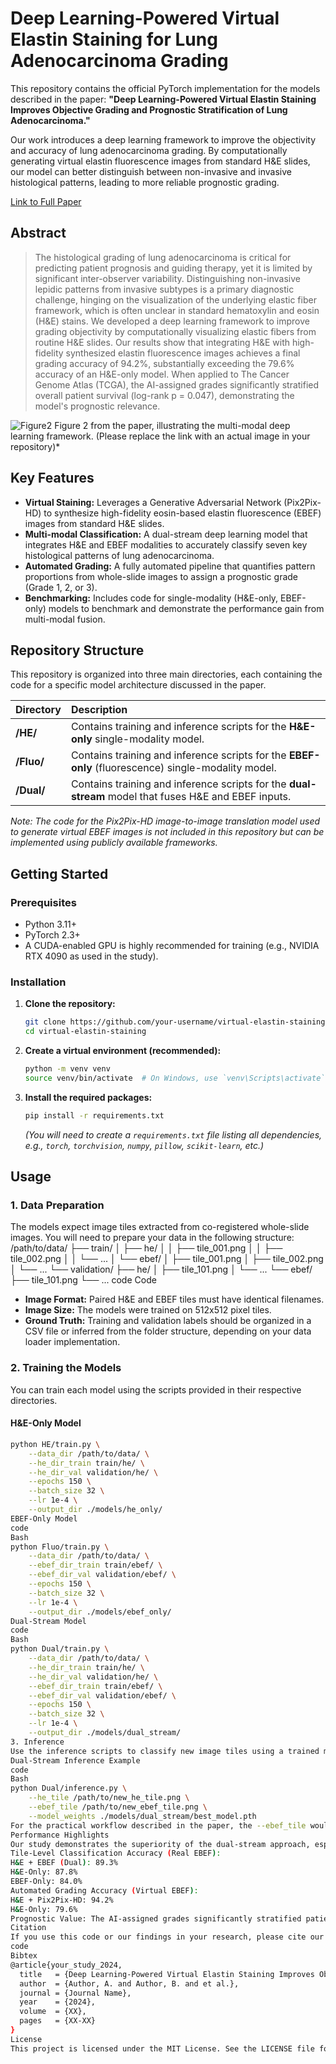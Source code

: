 # Deep Learning-Powered Virtual Elastin Staining for Lung Adenocarcinoma Grading

This repository contains the official PyTorch implementation for the models described in the paper: **"Deep Learning-Powered Virtual Elastin Staining Improves Objective Grading and Prognostic Stratification of Lung Adenocarcinoma."**

Our work introduces a deep learning framework to improve the objectivity and accuracy of lung adenocarcinoma grading. By computationally generating virtual elastin fluorescence images from standard H&E slides, our model can better distinguish between non-invasive and invasive histological patterns, leading to more reliable prognostic grading.

[Link to Full Paper](#) <!-- Add a link to your publication here -->

## Abstract

> The histological grading of lung adenocarcinoma is critical for predicting patient prognosis and guiding therapy, yet it is limited by significant inter-observer variability. Distinguishing non-invasive lepidic patterns from invasive subtypes is a primary diagnostic challenge, hinging on the visualization of the underlying elastic fiber framework, which is often unclear in standard hematoxylin and eosin (H&E) stains. We developed a deep learning framework to improve grading objectivity by computationally visualizing elastic fibers from routine H&E slides. Our results show that integrating H&E with high-fidelity synthesized elastin fluorescence images achieves a final grading accuracy of 94.2%, substantially exceeding the 79.6% accuracy of an H&E-only model. When applied to The Cancer Genome Atlas (TCGA), the AI-assigned grades significantly stratified overall patient survival (log-rank p = 0.047), demonstrating the model's prognostic relevance.

![Figure2](https://github.com/user-attachments/assets/407467e7-cef2-42c8-aea8-398c8b268b82)
Figure 2 from the paper, illustrating the multi-modal deep learning framework. (Please replace the link with an actual image in your repository)*

## Key Features

- **Virtual Staining:** Leverages a Generative Adversarial Network (Pix2Pix-HD) to synthesize high-fidelity eosin-based elastin fluorescence (EBEF) images from standard H&E slides.
- **Multi-modal Classification:** A dual-stream deep learning model that integrates H&E and EBEF modalities to accurately classify seven key histological patterns of lung adenocarcinoma.
- **Automated Grading:** A fully automated pipeline that quantifies pattern proportions from whole-slide images to assign a prognostic grade (Grade 1, 2, or 3).
- **Benchmarking:** Includes code for single-modality (H&E-only, EBEF-only) models to benchmark and demonstrate the performance gain from multi-modal fusion.

## Repository Structure

This repository is organized into three main directories, each containing the code for a specific model architecture discussed in the paper.

| Directory | Description                                                                                             |
| :-------- | :------------------------------------------------------------------------------------------------------ |
| **/HE/**  | Contains training and inference scripts for the **H&E-only** single-modality model.                   |
| **/Fluo/**| Contains training and inference scripts for the **EBEF-only** (fluorescence) single-modality model.     |
| **/Dual/**| Contains training and inference scripts for the **dual-stream** model that fuses H&E and EBEF inputs. |

*Note: The code for the Pix2Pix-HD image-to-image translation model used to generate virtual EBEF images is not included in this repository but can be implemented using publicly available frameworks.*

## Getting Started

### Prerequisites

- Python 3.11+
- PyTorch 2.3+
- A CUDA-enabled GPU is highly recommended for training (e.g., NVIDIA RTX 4090 as used in the study).

### Installation

1.  **Clone the repository:**
    ```bash
    git clone https://github.com/your-username/virtual-elastin-staining.git
    cd virtual-elastin-staining
    ```

2.  **Create a virtual environment (recommended):**
    ```bash
    python -m venv venv
    source venv/bin/activate  # On Windows, use `venv\Scripts\activate`
    ```

3.  **Install the required packages:**
    ```bash
    pip install -r requirements.txt
    ```
    *(You will need to create a `requirements.txt` file listing all dependencies, e.g., `torch`, `torchvision`, `numpy`, `pillow`, `scikit-learn`, etc.)*

## Usage

### 1. Data Preparation

The models expect image tiles extracted from co-registered whole-slide images. You will need to prepare your data in the following structure:
/path/to/data/
├── train/
│ ├── he/
│ │ ├── tile_001.png
│ │ ├── tile_002.png
│ │ └── ...
│ └── ebef/
│ ├── tile_001.png
│ ├── tile_002.png
│ └── ...
└── validation/
├── he/
│ ├── tile_101.png
│ └── ...
└── ebef/
├── tile_101.png
└── ...
code
Code
-   **Image Format:** Paired H&E and EBEF tiles must have identical filenames.
-   **Image Size:** The models were trained on 512x512 pixel tiles.
-   **Ground Truth:** Training and validation labels should be organized in a CSV file or inferred from the folder structure, depending on your data loader implementation.

### 2. Training the Models

You can train each model using the scripts provided in their respective directories.

#### H&E-Only Model
```bash
python HE/train.py \
    --data_dir /path/to/data/ \
    --he_dir_train train/he/ \
    --he_dir_val validation/he/ \
    --epochs 150 \
    --batch_size 32 \
    --lr 1e-4 \
    --output_dir ./models/he_only/
EBEF-Only Model
code
Bash
python Fluo/train.py \
    --data_dir /path/to/data/ \
    --ebef_dir_train train/ebef/ \
    --ebef_dir_val validation/ebef/ \
    --epochs 150 \
    --batch_size 32 \
    --lr 1e-4 \
    --output_dir ./models/ebef_only/
Dual-Stream Model
code
Bash
python Dual/train.py \
    --data_dir /path/to/data/ \
    --he_dir_train train/he/ \
    --he_dir_val validation/he/ \
    --ebef_dir_train train/ebef/ \
    --ebef_dir_val validation/ebef/ \
    --epochs 150 \
    --batch_size 32 \
    --lr 1e-4 \
    --output_dir ./models/dual_stream/
3. Inference
Use the inference scripts to classify new image tiles using a trained model checkpoint.
Dual-Stream Inference Example
code
Bash
python Dual/inference.py \
    --he_tile /path/to/new_he_tile.png \
    --ebef_tile /path/to/new_ebef_tile.png \
    --model_weights ./models/dual_stream/best_model.pth
For the practical workflow described in the paper, the --ebef_tile would be a virtual EBEF image generated by a pre-trained GAN (e.g., Pix2Pix-HD).
Performance Highlights
Our study demonstrates the superiority of the dual-stream approach, especially when using high-fidelity virtual EBEF images.
Tile-Level Classification Accuracy (Real EBEF):
H&E + EBEF (Dual): 89.3%
H&E-Only: 87.8%
EBEF-Only: 84.0%
Automated Grading Accuracy (Virtual EBEF):
H&E + Pix2Pix-HD: 94.2%
H&E-Only: 79.6%
Prognostic Value: The AI-assigned grades significantly stratified patient survival in the independent TCGA-LUAD cohort (log-rank p = 0.047).
Citation
If you use this code or our findings in your research, please cite our paper:
code
Bibtex
@article{your_study_2024,
  title   = {Deep Learning-Powered Virtual Elastin Staining Improves Objective Grading and Prognostic Stratification of Lung Adenocarcinoma},
  author  = {Author, A. and Author, B. and et al.},
  journal = {Journal Name},
  year    = {2024},
  volume  = {XX},
  pages   = {XX-XX}
}
License
This project is licensed under the MIT License. See the LICENSE file for details.
